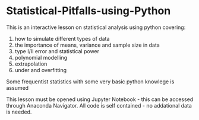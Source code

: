# Statistical-Pitfalls-using-Python
This is an interactive lesson on statistical analysis using python covering:

1) how to simulate different types of data
2) the importance of means, variance and sample size in data
3) type I/II error and statistical power
4) polynomial modelling
5) extrapolation
6) under and overfitting

Some frequentist statistics with some very basic python knowlege is assumed

This lesson must be opened using Jupyter Notebook - this can be accessed through Anaconda Navigator. 
All code is self contained - no addational data is needed. 
